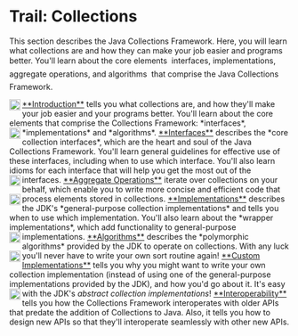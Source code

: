 
# Trail: Collections

This section describes the Java Collections Framework. Here, you will learn what collections are and how they can make your job easier and programs better. You'll learn about the core elements &#151; interfaces, implementations, aggregate operations, and algorithms &#151; that comprise the Java Collections Framework.


<a href="intro/index.html">
<img alt="trail icon" src="../images/coreIcon.gif" align="left" width="20" height="20" border="0" />
**Introduction**</a>
 tells you what collections are, and how they'll make your job easier
and your programs better.  You'll learn about the core elements that
comprise the Collections Framework: *interfaces*, *implementations*
and *algorithms*.



<a href="interfaces/index.html">
<img alt="trail icon" src="../images/coreIcon.gif" align="left" width="20" height="20" border="0" />
**Interfaces**</a>
 describes the *core collection interfaces*, which are the heart and soul
of the Java Collections Framework.  You'll learn general guidelines for
effective use of these interfaces, including when to use which interface.
You'll also learn idioms for each interface that will help you get the most
out of the interfaces.



<a href="streams/index.html">
<img alt="trail icon" src="../images/coreIcon.gif" align="left" width="20" height="20" border="0" />
**Aggregate Operations**</a>
 iterate over collections on your behalf, which enable you to write more concise and efficient code that process elements stored in collections.



<a href="implementations/index.html">
<img alt="trail icon" src="../images/coreIcon.gif" align="left" width="20" height="20" border="0" />
**Implementations**</a>
 describes the JDK's *general-purpose collection implementations*
and tells you when to use which implementation.  You'll also learn about
the *wrapper implementations*, which add functionality to general-purpose
implementations.



<a href="algorithms/index.html">
<img alt="trail icon" src="../images/coreIcon.gif" align="left" width="20" height="20" border="0" />
**Algorithms**</a>
 describes the *polymorphic algorithms* provided by the JDK to operate
on collections.  With any luck you'll never have to write your own sort
routine again!



<a href="custom-implementations/index.html">
<img alt="trail icon" src="../images/coreIcon.gif" align="left" width="20" height="20" border="0" />
**Custom Implementations**</a>
 tells you why you might want to write your own collection implementation
(instead of using one of the general-purpose implementations provided by the
JDK), and how you'd go about it.  It's easy with the JDK's <i>abstract
collection implementations</i>!



<a href="interoperability/index.html">
<img alt="trail icon" src="../images/coreIcon.gif" align="left" width="20" height="20" border="0" />
**Interoperability**</a>
tells you how the Collections Framework interoperates with older APIs that
predate the addition of Collections to Java.  Also, it tells you how to design
new APIs so that they'll interoperate seamlessly with other new APIs.

